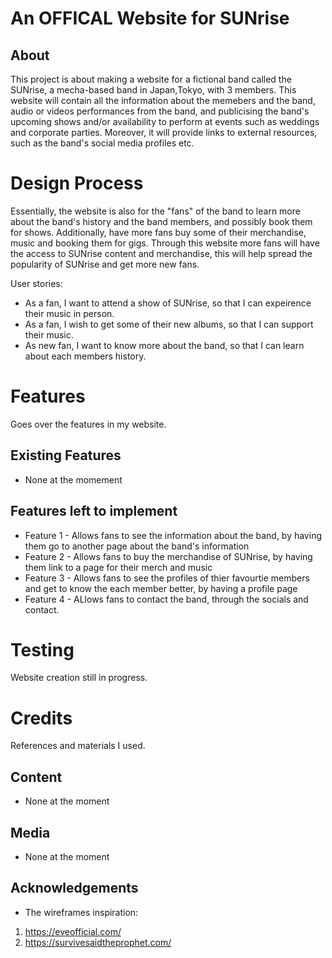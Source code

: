 # An OFFICAL Website for SUNrise
## About
 This project is about making a website for a fictional band called the SUNrise, a mecha-based band in Japan,Tokyo, with 3 members. 
 This website will contain all the information about the memebers and the band, audio or videos performances from the band, and publicising the band's upcoming shows and/or availability to perform at events such as weddings and corporate parties. Moreover, it will provide links to external resources, such as the band's social media profiles etc. 


# Design Process

Essentially, the website is also for the "fans" of the band to learn more about the band's history and the band members, and possibly book them for shows. Additionally, have more fans buy some of their merchandise, music and booking them for gigs. Through this website more fans will have the access to SUNrise content and merchandise, this will help spread the popularity of SUNrise and get more new fans.

User stories:
- As a fan, I want to attend a show of SUNrise, so that I can expeirence their music in person.
- As a fan, I wish to get some of their new albums, so that I can support their music.
- As new fan, I want to know more about the band, so that I can learn about each members history.

# Features

Goes over the features in my website.

 ## Existing Features
 - None at the momement

 ## Features left to implement
 - Feature 1 - Allows fans to see the information about the band, by having them go to another page about the band's information
 - Feature 2 - Allows fans to buy the merchandise of SUNrise, by having them link to a page for their merch and music
 - Feature 3 - Allows fans to see the profiles of thier favourtie members and get to know the each member better, by having a profile page
 - Feature 4 - ALlows fans to contact the band, through the socials and contact. 

# Testing

Website creation still in progress.

 # Credits
 References and materials I used.

 ## Content
  - None at the moment
 ## Media
  - None at the moment
 ## Acknowledgements 
  - The wireframes inspiration:
   1. https://eveofficial.com/
   2. https://survivesaidtheprophet.com/